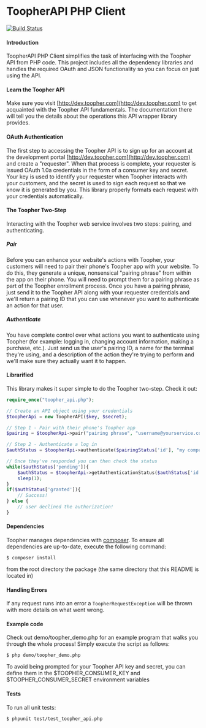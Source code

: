 # ToopherAPI PHP Client

[![Build
Status](https://travis-ci.org/toopher/toopher-php.png?branch=master)](https://travis-ci.org/toopher/toopher-php)

#### Introduction
ToopherAPI PHP Client simplifies the task of interfacing with the Toopher API from PHP code.  This project includes all the dependency libraries and handles the required OAuth and JSON functionality so you can focus on just using the API.

#### Learn the Toopher API
Make sure you visit [http://dev.toopher.com](http://dev.toopher.com) to get acquainted with the Toopher API fundamentals.  The documentation there will tell you the details about the operations this API wrapper library provides.

#### OAuth Authentication

The first step to accessing the Toopher API is to sign up for an account at the development portal [http://dev.toopher.com](http://dev.toopher.com) and create a "requester". When that process is complete, your requester is issued OAuth 1.0a credentials in the form of a consumer key and secret. Your key is used to identify your requester when Toopher interacts with your customers, and the secret is used to sign each request so that we know it is generated by you.  This library properly formats each request with your credentials automatically.

#### The Toopher Two-Step
Interacting with the Toopher web service involves two steps: pairing, and authenticating.

##### Pair
Before you can enhance your website's actions with Toopher, your customers will need to pair their phone's Toopher app with your website.  To do this, they generate a unique, nonsensical "pairing phrase" from within the app on their phone.  You will need to prompt them for a pairing phrase as part of the Toopher enrollment process.  Once you have a pairing phrase, just send it to the Toopher API along with your requester credentials and we'll return a pairing ID that you can use whenever you want to authenticate an action for that user.

##### Authenticate
You have complete control over what actions you want to authenticate using Toopher (for example: logging in, changing account information, making a purchase, etc.).  Just send us the user's pairing ID, a name for the terminal they're using, and a description of the action they're trying to perform and we'll make sure they actually want it to happen.

#### Librarified
This library makes it super simple to do the Toopher two-step.  Check it out:

```php
require_once("toopher_api.php");

// Create an API object using your credentials
$toopherApi = new ToopherAPI($key, $secret);

// Step 1 - Pair with their phone's Toopher app
$pairing = $toopherApi->pair("pairing phrase", "username@yourservice.com");

// Step 2 - Authenticate a log in
$authStatus = $toopherApi->authenticate($pairingStatus['id'], "my computer");

// Once they've responded you can then check the status
while($authStatus['pending']){
    $authStatus = $toopherApi->getAuthenticationStatus($authStatus['id']);
    sleep(1);
}
if($authStatus['granted']){
    // Success!
} else {
    // user declined the authorization!
}
```

#### Dependencies
Toopher manages dependencies with [composer](http://getcomposer.org).  To ensure all dependencies are up-to-date, execute the following command:
```shell
$ composer install
```
from the root directory the package (the same directory that this README is located in)

#### Handling Errors
If any request runs into an error a `ToopherRequestException` will be thrown with more details on what went wrong.

#### Example code
Check out demo/toopher_demo.php for an example program that walks you through the whole process!  Simply execute the script as follows:
```shell
$ php demo/toopher_demo.php
```
To avoid being prompted for your Toopher API key and secret, you can define them in the $TOOPHER_CONSUMER_KEY and $TOOPHER_CONSUMER_SECRET environment variables

#### Tests
To run all unit tests:
```shell
$ phpunit test/test_toopher_api.php
```
